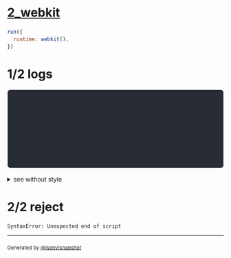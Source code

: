 # [2_webkit](../../js_syntax_error_browsers.test.mjs#L37)

```js
run({
  runtime: webkit(),
})
```

# 1/2 logs

![img](log_group.svg)

<details>
  <summary>see without style</summary>

```console
⠋ start dev server
✔ start dev server (done in <X> second)

- http://127.0.0.1
- http://127.0.0.1

Error while handling http://127.0.0.1/js_syntax_error.js:
PARSE_ERROR
base/client/js_syntax_error.js:1:11
1 | const a = (
              ^
```

</details>


# 2/2 reject

```console
SyntaxError: Unexpected end of script
```

---

<sub>
  Generated by <a href="https://github.com/jsenv/core/tree/main/packages/independent/snapshot">@jsenv/snapshot</a>
</sub>
